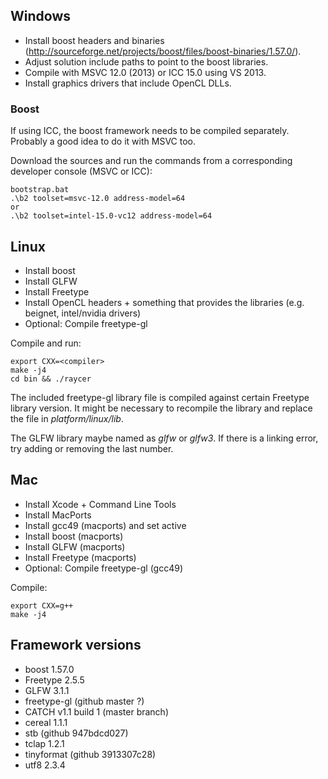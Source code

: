 ## Windows

- Install boost headers and binaries (http://sourceforge.net/projects/boost/files/boost-binaries/1.57.0/).
- Adjust solution include paths to point to the boost libraries.
- Compile with MSVC 12.0 (2013) or ICC 15.0 using VS 2013.
- Install graphics drivers that include OpenCL DLLs.

### Boost

If using ICC, the boost framework needs to be compiled separately. Probably a good idea to do it with MSVC too.

Download the sources and run the commands from a corresponding developer console (MSVC or ICC):

    bootstrap.bat
    .\b2 toolset=msvc-12.0 address-model=64
    or
    .\b2 toolset=intel-15.0-vc12 address-model=64

## Linux

- Install boost
- Install GLFW
- Install Freetype
- Install OpenCL headers + something that provides the libraries (e.g. beignet, intel/nvidia drivers)
- Optional: Compile freetype-gl

Compile and run:

    export CXX=<compiler>
    make -j4
    cd bin && ./raycer

The included freetype-gl library file is compiled against certain Freetype library version. It might be necessary to recompile the library and replace the file in *platform/linux/lib*.

The GLFW library maybe named as *glfw* or *glfw3*. If there is a linking error, try adding or removing the last number.

## Mac

- Install Xcode + Command Line Tools
- Install MacPorts
- Install gcc49 (macports) and set active
- Install boost (macports)
- Install GLFW (macports)
- Install Freetype (macports)
- Optional: Compile freetype-gl (gcc49)

Compile:

    export CXX=g++
    make -j4

## Framework versions

- boost 1.57.0
- Freetype 2.5.5
- GLFW 3.1.1
- freetype-gl (github master ?)
- CATCH v1.1 build 1 (master branch)
- cereal 1.1.1
- stb (github 947bdcd027)
- tclap 1.2.1
- tinyformat (github 3913307c28)
- utf8 2.3.4
